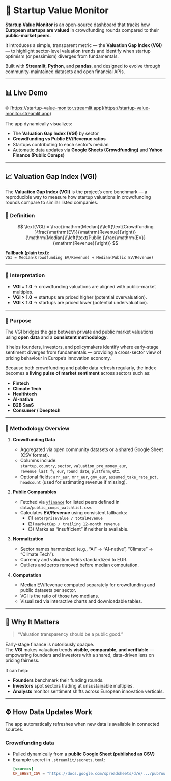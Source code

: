 # 🧮 Startup Value Monitor

**Startup Value Monitor** is an open-source dashboard that tracks how **European startups are valued** in crowdfunding rounds compared to their **public-market peers**.

It introduces a simple, transparent metric — the **Valuation Gap Index (VGI)** — to highlight sector-level valuation trends and identify when startup optimism (or pessimism) diverges from fundamentals.

Built with **Streamlit**, **Python**, and **pandas**, and designed to evolve through community-maintained datasets and open financial APIs.

---

## 📊 Live Demo

🌐 [https://startup-value-monitor.streamlit.app](https://startup-value-monitor.streamlit.app)

The app dynamically visualizes:
- The **Valuation Gap Index (VGI)** by sector
- **Crowdfunding vs Public EV/Revenue ratios**
- Startups contributing to each sector’s median  
- Automatic data updates via **Google Sheets (Crowdfunding)** and **Yahoo Finance (Public Comps)**

---

## 📈 Valuation Gap Index (VGI)

The **Valuation Gap Index (VGI)** is the project’s core benchmark — a reproducible way to measure how startup valuations in crowdfunding rounds compare to similar listed companies.

### 🔹 Definition

$$
\text{VGI} = \frac{\mathrm{Median}\!\left(\text{Crowdfunding }\frac{\mathrm{EV}}{\mathrm{Revenue}}\right)}{\mathrm{Median}\!\left(\text{Public }\frac{\mathrm{EV}}{\mathrm{Revenue}}\right)}
$$

**Fallback (plain text):**  
`VGI = Median(Crowdfunding EV/Revenue) ÷ Median(Public EV/Revenue)`

---

### 🔹 Interpretation

- **VGI = 1.0** → crowdfunding valuations are aligned with public-market multiples.  
- **VGI > 1.0** → startups are priced higher (potential overvaluation).  
- **VGI < 1.0** → startups are priced lower (potential undervaluation).

---

### 🔹 Purpose

The VGI bridges the gap between private and public market valuations using **open data** and a **consistent methodology**.

It helps founders, investors, and policymakers identify where early-stage sentiment diverges from fundamentals — providing a cross-sector view of pricing behaviour in Europe’s innovation economy.

Because both crowdfunding and public data refresh regularly, the index becomes a **living pulse of market sentiment** across sectors such as:

- **Fintech**  
- **Climate Tech**  
- **Healthtech**  
- **AI-native**  
- **B2B SaaS**  
- **Consumer / Deeptech**

---

### 🔹 Methodology Overview

1. **Crowdfunding Data**
   - Aggregated via open community datasets or a shared Google Sheet (CSV format).  
   - Columns include:  
     `startup`, `country`, `sector`, `valuation_pre_money_eur`, `revenue_last_fy_eur`, `round_date`, `platform`, etc.  
   - Optional fields: `arr_eur`, `mrr_eur`, `gmv_eur`, `assumed_take_rate_pct`, `headcount` (used for estimating revenue if missing).

2. **Public Comparables**
   - Fetched via [`yfinance`](https://github.com/ranaroussi/yfinance) for listed peers defined in  
     `data/public_comps_watchlist.csv`.  
   - Calculates **EV/Revenue** using consistent fallbacks:
     - (1) `enterpriseValue / totalRevenue`  
     - (2) `marketCap / trailing 12-month revenue`  
     - (3) Marks as “insufficient” if neither is available.

3. **Normalization**
   - Sector names harmonized (e.g., “AI” → “AI-native”, “Climate” → “Climate Tech”).  
   - Currency and valuation fields standardized to EUR.  
   - Outliers and zeros removed before median computation.

4. **Computation**
   - Median EV/Revenue computed separately for crowdfunding and public datasets per sector.  
   - VGI is the ratio of those two medians.  
   - Visualized via interactive charts and downloadable tables.

---

## 🧠 Why It Matters

> “Valuation transparency should be a public good.”

Early-stage finance is notoriously opaque.  
The **VGI** makes valuation trends **visible, comparable, and verifiable** — empowering founders and investors with a shared, data-driven lens on pricing fairness.

It can help:
- **Founders** benchmark their funding rounds.  
- **Investors** spot sectors trading at unsustainable multiples.  
- **Analysts** monitor sentiment shifts across European innovation verticals.

---

## ⚙️ How Data Updates Work

The app automatically refreshes when new data is available in connected sources.

### Crowdfunding data
- Pulled dynamically from a **public Google Sheet (published as CSV)**  
- Example secret in `.streamlit/secrets.toml`:
  ```toml
  [sources]
  CF_SHEET_CSV = "https://docs.google.com/spreadsheets/d/e/.../pub?output=csv"
